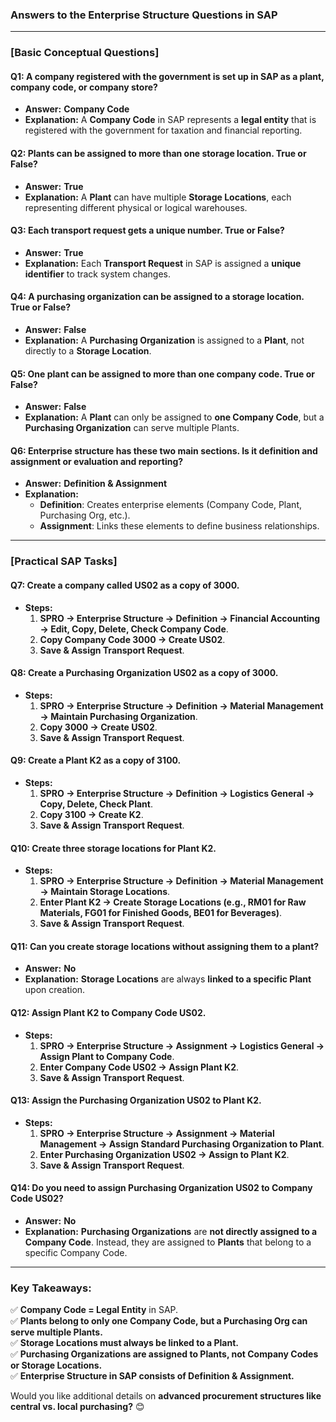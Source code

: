 ### **Answers to the Enterprise Structure Questions in SAP**  

---

### **[Basic Conceptual Questions]**  

#### **Q1: A company registered with the government is set up in SAP as a plant, company code, or company store?**  
- **Answer:** **Company Code**  
- **Explanation:** A **Company Code** in SAP represents a **legal entity** that is registered with the government for taxation and financial reporting.  

#### **Q2: Plants can be assigned to more than one storage location. True or False?**  
- **Answer:** **True**  
- **Explanation:** A **Plant** can have multiple **Storage Locations**, each representing different physical or logical warehouses.  

#### **Q3: Each transport request gets a unique number. True or False?**  
- **Answer:** **True**  
- **Explanation:** Each **Transport Request** in SAP is assigned a **unique identifier** to track system changes.  

#### **Q4: A purchasing organization can be assigned to a storage location. True or False?**  
- **Answer:** **False**  
- **Explanation:** A **Purchasing Organization** is assigned to a **Plant**, not directly to a **Storage Location**.  

#### **Q5: One plant can be assigned to more than one company code. True or False?**  
- **Answer:** **False**  
- **Explanation:** A **Plant** can only be assigned to **one Company Code**, but a **Purchasing Organization** can serve multiple Plants.  

#### **Q6: Enterprise structure has these two main sections. Is it definition and assignment or evaluation and reporting?**  
- **Answer:** **Definition & Assignment**  
- **Explanation:**  
  - **Definition**: Creates enterprise elements (Company Code, Plant, Purchasing Org, etc.).  
  - **Assignment**: Links these elements to define business relationships.  

---

### **[Practical SAP Tasks]**  

#### **Q7: Create a company called US02 as a copy of 3000.**  
- **Steps:**  
  1. **SPRO → Enterprise Structure → Definition → Financial Accounting → Edit, Copy, Delete, Check Company Code**.  
  2. **Copy Company Code 3000 → Create US02**.  
  3. **Save & Assign Transport Request**.  

#### **Q8: Create a Purchasing Organization US02 as a copy of 3000.**  
- **Steps:**  
  1. **SPRO → Enterprise Structure → Definition → Material Management → Maintain Purchasing Organization**.  
  2. **Copy 3000 → Create US02**.  
  3. **Save & Assign Transport Request**.  

#### **Q9: Create a Plant K2 as a copy of 3100.**  
- **Steps:**  
  1. **SPRO → Enterprise Structure → Definition → Logistics General → Copy, Delete, Check Plant**.  
  2. **Copy 3100 → Create K2**.  
  3. **Save & Assign Transport Request**.  

#### **Q10: Create three storage locations for Plant K2.**  
- **Steps:**  
  1. **SPRO → Enterprise Structure → Definition → Material Management → Maintain Storage Locations**.  
  2. **Enter Plant K2 → Create Storage Locations (e.g., RM01 for Raw Materials, FG01 for Finished Goods, BE01 for Beverages)**.  
  3. **Save & Assign Transport Request**.  

#### **Q11: Can you create storage locations without assigning them to a plant?**  
- **Answer:** **No**  
- **Explanation:** **Storage Locations** are always **linked to a specific Plant** upon creation.  

#### **Q12: Assign Plant K2 to Company Code US02.**  
- **Steps:**  
  1. **SPRO → Enterprise Structure → Assignment → Logistics General → Assign Plant to Company Code**.  
  2. **Enter Company Code US02 → Assign Plant K2**.  
  3. **Save & Assign Transport Request**.  

#### **Q13: Assign the Purchasing Organization US02 to Plant K2.**  
- **Steps:**  
  1. **SPRO → Enterprise Structure → Assignment → Material Management → Assign Standard Purchasing Organization to Plant**.  
  2. **Enter Purchasing Organization US02 → Assign to Plant K2**.  
  3. **Save & Assign Transport Request**.  

#### **Q14: Do you need to assign Purchasing Organization US02 to Company Code US02?**  
- **Answer:** **No**  
- **Explanation:** **Purchasing Organizations** are **not directly assigned to a Company Code**. Instead, they are assigned to **Plants** that belong to a specific Company Code.  

---

### **Key Takeaways:**  
✅ **Company Code = Legal Entity** in SAP.  
✅ **Plants belong to only one Company Code, but a Purchasing Org can serve multiple Plants.**  
✅ **Storage Locations must always be linked to a Plant.**  
✅ **Purchasing Organizations are assigned to Plants, not Company Codes or Storage Locations.**  
✅ **Enterprise Structure in SAP consists of Definition & Assignment.**  

Would you like additional details on **advanced procurement structures like central vs. local purchasing?** 😊